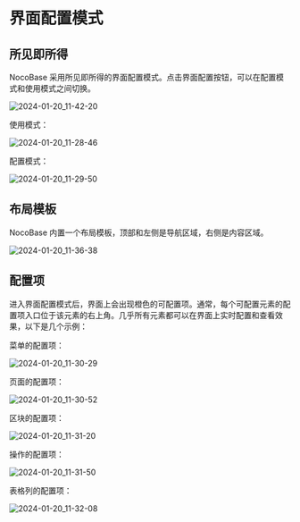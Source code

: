 # 界面配置模式

## 所见即所得

NocoBase 采用所见即所得的界面配置模式。点击界面配置按钮，可以在配置模式和使用模式之间切换。

![2024-01-20_11-42-20](https://nocobase-docs.oss-cn-beijing.aliyuncs.com/2024-01-20_11-42-20.jpg)

使用模式：

![2024-01-20_11-28-46](https://nocobase-docs.oss-cn-beijing.aliyuncs.com/2024-01-20_11-28-46.jpg)

配置模式：

![2024-01-20_11-29-50](https://nocobase-docs.oss-cn-beijing.aliyuncs.com/2024-01-20_11-29-50.jpg)

## 布局模板

NocoBase 内置一个布局模板，顶部和左侧是导航区域，右侧是内容区域。

![2024-01-20_11-36-38](https://nocobase-docs.oss-cn-beijing.aliyuncs.com/2024-01-20_11-36-38.jpg)

## 配置项

进入界面配置模式后，界面上会出现橙色的可配置项。通常，每个可配置元素的配置项入口位于该元素的右上角。几乎所有元素都可以在界面上实时配置和查看效果，以下是几个示例：

菜单的配置项：

![2024-01-20_11-30-29](https://nocobase-docs.oss-cn-beijing.aliyuncs.com/2024-01-20_11-30-29.jpg)

页面的配置项：

![2024-01-20_11-30-52](https://nocobase-docs.oss-cn-beijing.aliyuncs.com/2024-01-20_11-30-52.jpg)

区块的配置项：

![2024-01-20_11-31-20](https://nocobase-docs.oss-cn-beijing.aliyuncs.com/2024-01-20_11-31-20.jpg)

操作的配置项：

![2024-01-20_11-31-50](https://nocobase-docs.oss-cn-beijing.aliyuncs.com/2024-01-20_11-31-50.jpg)

表格列的配置项：

![2024-01-20_11-32-08](https://nocobase-docs.oss-cn-beijing.aliyuncs.com/2024-01-20_11-32-08.jpg)